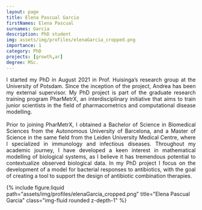 ```yaml
---
layout: page
title: Elena Pascual Garcia
firstNames: Elena Pascual
surnames: Garcia
description: PhD student
img: assets/img/profiles/elenaGarcia_cropped.png
importance: 1
category: PhD
projects: [growth,ar]
degree: MSc.
---
```



<div class="row">
  <div class="col-sm mt-3 mt-md-0">
    <p style="text-align: justify">
      I started my PhD in August 2021 in Prof. Huisinga’s research group at the University of Potsdam. Since the 
inception of the project, Andrea has been my external supervisor. My PhD project is part of the graduate research 
training program PharMetrX, an interdisciplinary initiative that aims to train junior scientists in the field of 
pharmacometrics and computational disease modelling. <br> <br>
      Prior to joining PharMetrX, I obtained a Bachelor of Science in Biomedical Sciences from the Autonomous 
University of Barcelona, and a Master of Science in the same field from the Leiden University Medical Centre, where I 
specialized in immunology and infectious diseases. Throughout my academic journey, I have developed a keen interest in 
mathematical modelling of biological systems, as I believe it has tremendous potential to contextualize observed 
biological data. In my PhD project I focus on the development of a model for bacterial responses to antibiotics, with 
the goal of creating a tool to support the design of antibiotic combination therapies. 
    </p>
  </div>
  <div class="col-sm mt-3 mt-md-0">
    {% 
      include figure.liquid 
      path="assets/img/profiles/elenaGarcia_cropped.png" 
      title="Elena Pascual Garcia" 
      class="img-fluid rounded z-depth-1" 
    %}
  </div>
</div>